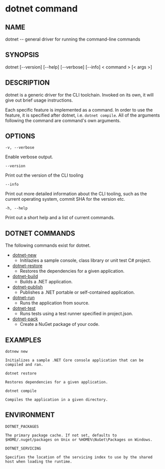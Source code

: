 dotnet command
==============

## NAME

dotnet -- general driver for running the command-line commands

## SYNOPSIS

dotnet [--version] [--help] [--verbose] [--info] < command > [< args >]

## DESCRIPTION
dotnet is a generic driver for the CLI toolchain. Invoked on its own, it will give out brief usage instructions. 

Each specific feature is implemented as a command. In order to use the feature, it is specified after dotnet, i.e. `dotnet compile`. All of the arguments following the command are command's own arguments.  


## OPTIONS
`-v, --verbose`

Enable verbose output.

`--version`

Print out the version of the CLI tooling

`--info`

Print out more detailed information about the CLI tooling, such as the current operating system, commit SHA for the 
version etc. 

`-h, --help`

Print out a short help and a list of current commands. 

## DOTNET COMMANDS

The following commands exist for dotnet.

* [dotnet-new](dotnet-new.md)
   * Initilazies a sample console, class library or unit test C# project.
* [dotnet-restore](dotnet-restore.md)
  * Restores the dependencies for a given application. 
* [dotnet-build](dotnet-build.md)
  * Builds a .NET application.
* [dotnet-publish](dotnet-publish.md)
   * Publishes a .NET portable or self-contained application.
* [dotnet-run](dotnet-run.md)
   * Runs the application from source.
* [dotnet-test](dotnet-test.md)
   * Runs tests using a test runner specified in project.json.
* [dotnet-pack](dotnet-pack.md)
   * Create a NuGet package of your code.

## EXAMPLES

`dotnew new`

    Initializes a sample .NET Core console application that can be compiled and ran.

`dotnet restore`

    Restores dependencies for a given application. 

`dotnet compile`

    Compiles the application in a given directory. 

## ENVIRONMENT 

`DOTNET_PACKAGES`

    The primary package cache. If not set, defaults to $HOME/.nuget/packages on Unix or %HOME%\NuGet\Packages on Windows.

`DOTNET_SERVICING`

    Specifies the location of the servicing index to use by the shared host when loading the runtime. 


